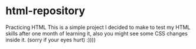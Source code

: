 # html-repository
Practicing HTML
This is a simple project I decided to make to test my HTML skills after one month of learning it, also you might see some CSS changes inside it. (sorry if your eyes hurt) :))))
